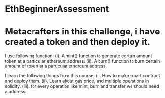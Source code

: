 # EthBeginnerAssessment
# Metacrafters in this challenge, i have created a token and then deploy it.

I use following function:
(i). A mint() function to generate certain amount token at a particular ethereum address.
(ii). A burn() function to burn certain amount of token at a particular ethereum address.

I learn the following things from this course:
(i). How to make smart contract and deploy them.
(ii). Learn about gas price, and multiple operations in solidity.
(iii). for every operation like mint, burn and transfer we should need a address.
